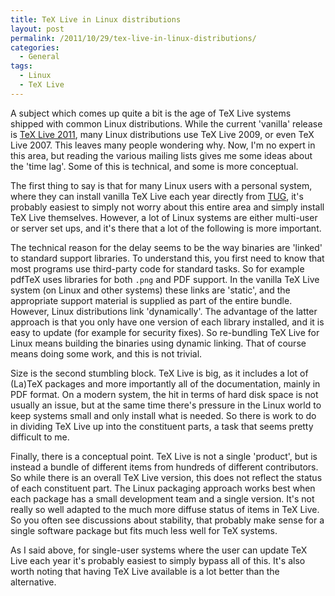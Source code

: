```yaml
---
title: TeX Live in Linux distributions
layout: post
permalink: /2011/10/29/tex-live-in-linux-distributions/
categories:
  - General
tags:
  - Linux
  - TeX Live
---
```

A subject which comes up quite a bit is the age of TeX Live systems shipped with common Linux distributions. While the current 'vanilla' release is [TeX Live 2011](https://tug.org/texlive), many Linux distributions use TeX Live 2009, or even TeX Live 2007. This leaves many people wondering why. Now, I'm no expert in this area, but reading the various mailing lists gives me some ideas about the 'time lag'. Some of this is technical, and some is more conceptual.

The first thing to say is that for many Linux users with a personal system, where they can install vanilla TeX Live each year directly from [TUG](https://tug.org/), it's probably easiest to simply not worry about this entire area and simply install TeX Live themselves. However, a lot of Linux systems are either multi-user or server set ups, and it's there that a lot of the following is more important.

The technical reason for the delay seems to be the way binaries are 'linked' to standard support libraries. To understand this, you first need to know that most programs use third-party code for standard tasks. So for example pdfTeX uses libraries for both `.png` and PDF support. In the vanilla TeX Live system (on Linux and other systems) these links are 'static', and the appropriate support material is supplied as part of the entire bundle. However, Linux distributions link 'dynamically'. The advantage of the latter approach is that you only have one version of each library installed, and it is easy to update (for example for security fixes).  So re-bundling TeX Live for Linux means building the binaries using dynamic linking. That of course means doing some work, and this is not trivial.

Size is the second stumbling block. TeX Live is big, as it includes a lot of (La)TeX packages and more importantly all of the documentation, mainly in PDF format. On a modern system, the hit in terms of hard disk space is not usually an issue, but at the same time there's pressure in the Linux world to keep systems small and only install what is needed. So there is work to do in dividing TeX Live up into the constituent parts, a task that seems pretty difficult to me.

Finally, there is a conceptual point. TeX Live is not a single 'product', but is instead a bundle of different items from hundreds of different contributors. So while there is an overall TeX Live version, this does not reflect the status of each constituent part. The Linux packaging approach works best when each package has a small development team and a single version. It's not really so well adapted to the much more diffuse status of items in TeX Live. So you often see discussions about stability, that probably make sense for a single software package but fits much less well for TeX systems.

As I said above, for single-user systems where the user can update TeX Live each year it's probably easiest to simply bypass all of this. It's also worth noting that having TeX Live available is a lot better than the alternative.
